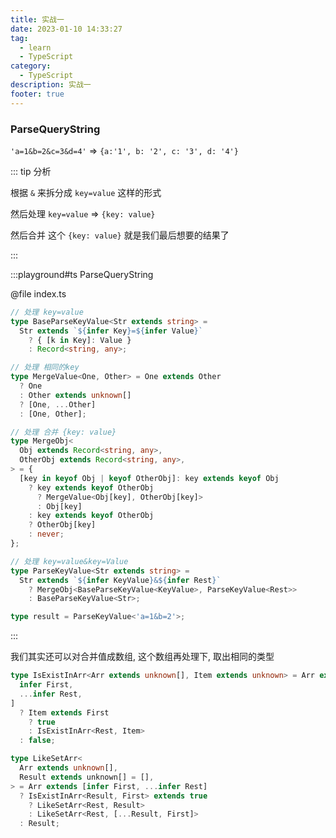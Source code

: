 ```yaml
---
title: 实战一
date: 2023-01-10 14:33:27
tag:
  - learn
  - TypeScript
category:
  - TypeScript
description: 实战一
footer: true
---
```


<!-- more -->

### ParseQueryString

`'a=1&b=2&c=3&d=4'` => `{a:'1', b: '2', c: '3', d: '4'}`

::: tip 分析

根据 `&` 来拆分成 `key=value` 这样的形式

然后处理 `key=value` => `{key: value}`

然后合并 这个 `{key: value}` 就是我们最后想要的结果了

:::

:::playground#ts ParseQueryString

@file index.ts

```ts
// 处理 key=value
type BaseParseKeyValue<Str extends string> =
  Str extends `${infer Key}=${infer Value}`
    ? { [k in Key]: Value }
    : Record<string, any>;

// 处理 相同的key
type MergeValue<One, Other> = One extends Other
  ? One
  : Other extends unknown[]
  ? [One, ...Other]
  : [One, Other];

// 处理 合并 {key: value}
type MergeObj<
  Obj extends Record<string, any>,
  OtherObj extends Record<string, any>,
> = {
  [key in keyof Obj | keyof OtherObj]: key extends keyof Obj
    ? key extends keyof OtherObj
      ? MergeValue<Obj[key], OtherObj[key]>
      : Obj[key]
    : key extends keyof OtherObj
    ? OtherObj[key]
    : never;
};

// 处理 key=value&key=Value
type ParseKeyValue<Str extends string> =
  Str extends `${infer KeyValue}&${infer Rest}`
    ? MergeObj<BaseParseKeyValue<KeyValue>, ParseKeyValue<Rest>>
    : BaseParseKeyValue<Str>;

type result = ParseKeyValue<'a=1&b=2'>;
```

:::

我们其实还可以对合并值成数组, 这个数组再处理下, 取出相同的类型

```ts
type IsExistInArr<Arr extends unknown[], Item extends unknown> = Arr extends [
  infer First,
  ...infer Rest,
]
  ? Item extends First
    ? true
    : IsExistInArr<Rest, Item>
  : false;

type LikeSetArr<
  Arr extends unknown[],
  Result extends unknown[] = [],
> = Arr extends [infer First, ...infer Rest]
  ? IsExistInArr<Result, First> extends true
    ? LikeSetArr<Rest, Result>
    : LikeSetArr<Rest, [...Result, First]>
  : Result;
```
